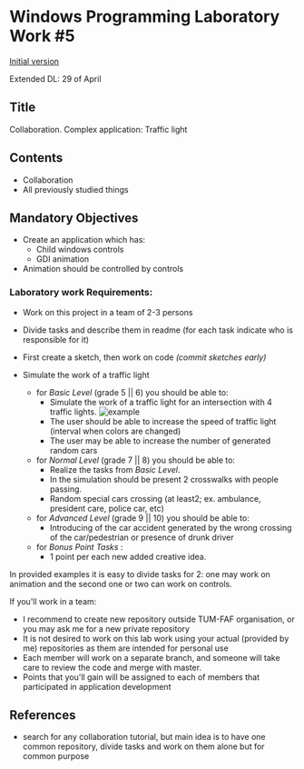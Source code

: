 # Windows Programming Laboratory Work #5
[Initial version](https://github.com/TUM-FAF/WP/edit/master/lab%235/README.md)

Extended DL: 29 of April

## Title
Collaboration. Complex application: Traffic light

## Contents
* Collaboration
* All previously studied things

## Mandatory Objectives
* Create an application which has:
  * Child windows controls
  * GDI animation
* Animation should be controlled by controls


### Laboratory work Requirements:
* Work on this project in a team of 2-3 persons 
* Divide tasks and describe them in readme (for each task indicate who is responsible for it)
* First create a sketch, then work on code  _(commit sketches early)_

* Simulate the work of a traffic light

  - for _Basic Level_ (grade 5 || 6) you should be able to:
    * Simulate the work of a traffic light for an intersection with 4 traffic lights.
    ![example](http://www.rms.nsw.gov.au/images/roads/safety-rules/roadrules/traffic-lights-car-a.jpg "Graphical example")
    * The user should be able to increase the speed of traffic light (interval when colors are changed)
    * The user may be able to increase the number of generated random cars 
  - for _Normal Level_ (grade 7 || 8) you should be able to:
    * Realize the tasks from _Basic Level_.
    * In the simulation should be present 2 crosswalks with people passing.
    * Random special cars crossing (at least2; ex. ambulance, president care, police car, etc)
  - for _Advanced Level_ (grade 9 || 10) you should be able to:
    * Introducing of the car accident generated by the wrong crossing of the car/pedestrian or presence of drunk driver
  - for _Bonus Point Tasks_ :
    * 1 point per each new added creative idea. 

In provided examples it is easy to divide tasks for 2: one may work on animation and the second one or two can work on controls.

If you'll work in a team:
* I recommend to create new repository outside TUM-FAF organisation, or you may ask me for a new private repository
* It is not desired to work on this lab work using your actual (provided by me) repositories as them are intended for personal use
* Each member will work on a separate branch, and someone will take care to review the code and merge with master.
* Points that you'll gain will be assigned to each of members that participated in application development

## References
* search for any collaboration tutorial, but main idea is to have one common repository, divide tasks and work on them alone but for common purpose 
